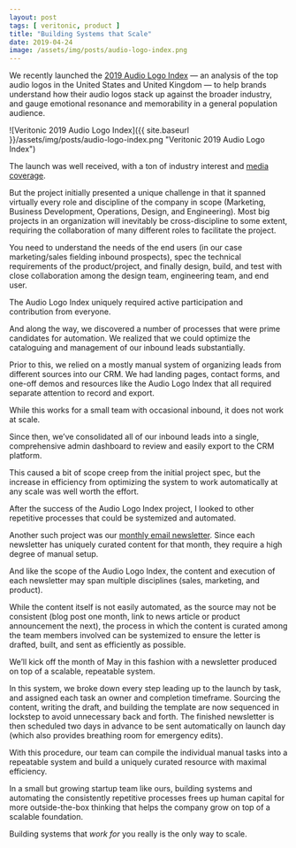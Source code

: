 ```yaml
---
layout: post
tags: [ veritonic, product ]
title: "Building Systems that Scale"
date: 2019-04-24
image: /assets/img/posts/audio-logo-index.png
---
```


We recently launched the [2019 Audio Logo Index](https://www.veritonic.com/audio-logo-index) — an analysis of the top audio logos in the United States and United Kingdom — to help brands understand how their audio logos stack up against the broader industry, and gauge emotional resonance and memorability in a general population audience.

![Veritonic 2019 Audio Logo Index]({{ site.baseurl }}/assets/img/posts/audio-logo-index.png "Veritonic 2019 Audio Logo Index")

The launch was well received, with a ton of industry interest and [media coverage](https://www.thedrum.com/news/2019/04/09/libertys-jingle-climbs-the-audio-logo-index-it-doesn-t-hurt-mention-the-brand-four).

But the project initially presented a unique challenge in that it spanned virtually every role and discipline of the company in scope (Marketing, Business Development, Operations, Design, and Engineering).
Most big projects in an organization will inevitably be cross-discipline to some extent, requiring the collaboration of many different roles to facilitate the project.

You need to understand the needs of the end users (in our case marketing/sales fielding inbound prospects), spec the technical requirements of the product/project, and finally design, build, and test with close collaboration among the design team, engineering team, and end user.

The Audio Logo Index uniquely required active participation and contribution from everyone.

And along the way, we discovered a number of processes that were prime candidates for automation. We realized that we could optimize the cataloguing and management of our inbound leads substantially.

Prior to this, we relied on a mostly manual system of organizing leads from different sources into our CRM. We had landing pages, contact forms, and one-off demos and resources like the Audio Logo Index that all required separate attention to record and export.

While this works for a small team with occasional inbound, it does not work at scale.

Since then, we’ve consolidated all of our inbound leads into a single, comprehensive admin dashboard to review and easily export to the CRM platform.

This caused a bit of scope creep from the initial project spec, but the increase in efficiency from optimizing the system to work automatically at any scale was well worth the effort.

After the success of the Audio Logo Index project, I looked to other repetitive processes that could be systemized and automated.

Another such project was our [monthly email newsletter](https://www.veritonic.com/subscribe). Since each newsletter has uniquely curated content for that month, they require a high degree of manual setup.

And like the scope of the Audio Logo Index, the content and execution of each newsletter may span multiple disciplines (sales, marketing, and product).

While the content itself is not easily automated, as the source may not be consistent (blog post one month, link to news article or product announcement the next), the process in which the content is curated among the team members involved can be systemized to ensure the letter is drafted, built, and sent as efficiently as possible.

We’ll kick off the month of May in this fashion with a newsletter produced on top of a scalable, repeatable system.

In this system, we broke down every step leading up to the launch by task, and assigned each task an owner and completion timeframe. Sourcing the content, writing the draft, and building the template are now sequenced in lockstep to avoid unnecessary back and forth. The finished newsletter is then scheduled two days in advance to be sent automatically on launch day (which also provides breathing room for emergency edits).

With this procedure, our team can compile the individual manual tasks into a repeatable system and build a uniquely curated resource with maximal efficiency.

In a small but growing startup team like ours, building systems and automating the consistently repetitive processes frees up human capital for more outside-the-box thinking that helps the company grow on top of a scalable foundation.

Building systems that _work for_ you really is the only way to scale.
